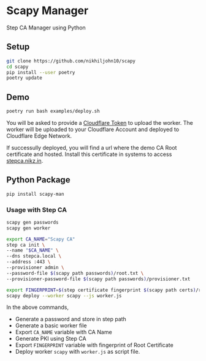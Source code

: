 # Scapy Manager
Step CA Manager using Python

## Setup

```bash
git clone https://github.com/nikhiljohn10/scapy
cd scapy
pip install --user poetry
poetry update
```

## Demo

```bash
poetry run bash examples/deploy.sh
```

You will be asked to provide a [Cloudflare Token](https://developers.cloudflare.com/api/tokens/create) to upload the worker. The worker will be uploaded to your Cloudflare Account and deployed to Cloudflare Edge Network.

If successully deployed, you will find a url where the demo CA Root certificate and hosted. Install this certificate in systems to access [stepca.nikz.in](https://stepca.nikz.in).

## Python Package

```bash
pip install scapy-man
```

### Usage with Step CA

```bash
scapy gen passwords
scapy gen worker

export CA_NAME="Scapy CA"
step ca init \
--name "$CA_NAME" \
--dns stepca.local \
--address :443 \
--provisioner admin \
--password-file $(scapy path passwords)/root.txt \
--provisioner-password-file $(scapy path passwords)/provisioner.txt

export FINGERPRINT=$(step certificate fingerprint $(scapy path certs)/root_ca.crt)
scapy deploy --worker scapy --js worker.js
```

In the above commands,
 - Generate a password and store in step path
 - Generate a basic worker file
 - Export `CA_NAME` variable with CA Name
 - Generate PKI using Step CA
 - Export `FINGERPRINT` variable with fingerprint of Root Certificate
 - Deploy worker `scapy` with `worker.js` as script file.
